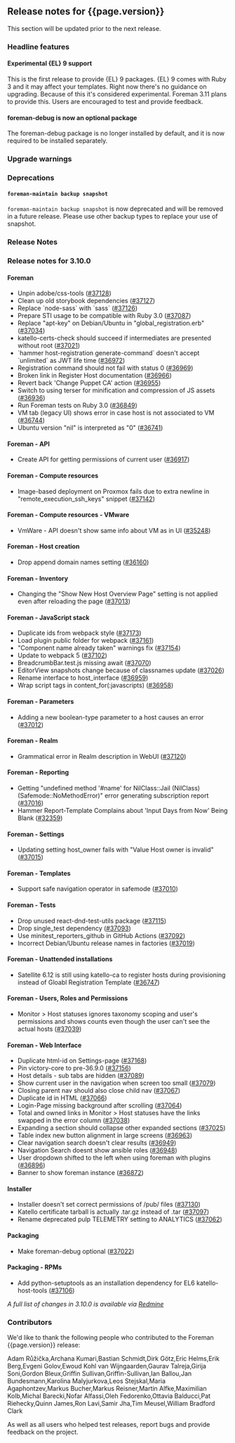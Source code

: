 ## Release notes for {{page.version}}

This section will be updated prior to the next release.

### Headline features

#### Experimental {EL} 9 support

This is the first release to provide {EL} 9 packages.
{EL} 9 comes with Ruby 3 and it may affect your templates.
Right now there's no guidance on upgrading.
Because of this it's considered experimental.
Foreman 3.11 plans to provide this.
Users are encouraged to test and provide feedback.

#### foreman-debug is now an optional package

The foreman-debug package is no longer installed by default, and it is now required to be installed separately.

### Upgrade warnings

### Deprecations
#### `foreman-maintain backup snapshot`
`foreman-maintain backup snapshot` is now deprecated and will be removed in a future release.
Please use other backup types to replace your use of snapshot.

### Release Notes

### Release notes for 3.10.0
#### Foreman
* Unpin adobe/css-tools ([#37128](https://projects.theforeman.org/issues/37128))
* Clean up old storybook dependencies ([#37127](https://projects.theforeman.org/issues/37127))
* Replace \`node-sass\` with \`sass\` ([#37126](https://projects.theforeman.org/issues/37126))
* Prepare STI usage to be compatible with Ruby 3.0 ([#37087](https://projects.theforeman.org/issues/37087))
* Replace "apt-key" on Debian/Ubuntu in "global_registration.erb" ([#37034](https://projects.theforeman.org/issues/37034))
* katello-certs-check should succeed if intermediates are presented without root ([#37021](https://projects.theforeman.org/issues/37021))
* \`hammer host-registration generate-command\` doesn't accept \`unlimited\` as JWT life time
 ([#36972](https://projects.theforeman.org/issues/36972))
* Registration command should not fail with status 0 ([#36969](https://projects.theforeman.org/issues/36969))
* Broken link in Register Host documentation  ([#36966](https://projects.theforeman.org/issues/36966))
* Revert back 'Change Puppet CA' action ([#36955](https://projects.theforeman.org/issues/36955))
* Switch to using terser for minification and compression of JS assets ([#36936](https://projects.theforeman.org/issues/36936))
* Run Foreman tests on Ruby 3.0 ([#36849](https://projects.theforeman.org/issues/36849))
* VM tab (legacy UI) shows error in case host is not associated to VM ([#36744](https://projects.theforeman.org/issues/36744))
* Ubuntu version "nil" is interpreted as "0" ([#36741](https://projects.theforeman.org/issues/36741))

#### Foreman - API
* Create API for getting permissions of current user ([#36917](https://projects.theforeman.org/issues/36917))

#### Foreman - Compute resources
* Image-based deployment on Proxmox fails due to extra newline in "remote_execution_ssh_keys" snippet ([#37142](https://projects.theforeman.org/issues/37142))

#### Foreman - Compute resources - VMware
* VmWare - API doesn't show same info about VM as in UI ([#35248](https://projects.theforeman.org/issues/35248))

#### Foreman - Host creation
* Drop append domain names setting ([#36160](https://projects.theforeman.org/issues/36160))

#### Foreman - Inventory
* Changing the "Show New Host Overview Page" setting is not applied even after reloading the page
 ([#37013](https://projects.theforeman.org/issues/37013))

#### Foreman - JavaScript stack
* Duplicate ids from webpack style ([#37173](https://projects.theforeman.org/issues/37173))
* Load plugin public folder for webpack ([#37161](https://projects.theforeman.org/issues/37161))
* "Component name already taken" warnings fix ([#37154](https://projects.theforeman.org/issues/37154))
* Update to webpack 5 ([#37102](https://projects.theforeman.org/issues/37102))
* BreadcrumbBar.test.js missing await ([#37070](https://projects.theforeman.org/issues/37070))
* EditorView snapshots change because of classnames update ([#37026](https://projects.theforeman.org/issues/37026))
* Rename interface to host_interface ([#36959](https://projects.theforeman.org/issues/36959))
* Wrap script tags in content_for(:javascripts) ([#36958](https://projects.theforeman.org/issues/36958))

#### Foreman - Parameters
* Adding a new boolean-type parameter to a host causes an error ([#37012](https://projects.theforeman.org/issues/37012))

#### Foreman - Realm
* Grammatical error in Realm description in WebUI ([#37120](https://projects.theforeman.org/issues/37120))

#### Foreman - Reporting
* Getting "undefined method '#name' for NilClass::Jail (NilClass) (Safemode::NoMethodError)" error generating subscription report  ([#37016](https://projects.theforeman.org/issues/37016))
* Hammer Report-Template Complains about 'Input Days from Now' Being Blank ([#32359](https://projects.theforeman.org/issues/32359))

#### Foreman - Settings
* Updating setting host_owner fails with "Value Host owner is invalid" ([#37015](https://projects.theforeman.org/issues/37015))

#### Foreman - Templates
* Support safe navigation operator in safemode ([#37010](https://projects.theforeman.org/issues/37010))

#### Foreman - Tests
* Drop unused react-dnd-test-utils package ([#37115](https://projects.theforeman.org/issues/37115))
* Drop single_test  dependency ([#37093](https://projects.theforeman.org/issues/37093))
* Use minitest_reporters_github in GitHub Actions ([#37092](https://projects.theforeman.org/issues/37092))
* Incorrect Debian/Ubuntu release names in factories ([#37019](https://projects.theforeman.org/issues/37019))

#### Foreman - Unattended installations
* Satellite 6.12 is still using katello-ca to register hosts during provisioning instead of Gloabl Registration Template ([#36747](https://projects.theforeman.org/issues/36747))

#### Foreman - Users, Roles and Permissions
* Monitor &gt; Host statuses ignores taxonomy scoping and user's permissions and shows counts even though the user can't see the actual hosts ([#37039](https://projects.theforeman.org/issues/37039))

#### Foreman - Web Interface
* Duplicate html-id on Settings-page ([#37168](https://projects.theforeman.org/issues/37168))
* Pin victory-core to pre-36.9.0 ([#37156](https://projects.theforeman.org/issues/37156))
* Host details - sub tabs are hidden ([#37089](https://projects.theforeman.org/issues/37089))
* Show current user in the navigation when screen too small ([#37079](https://projects.theforeman.org/issues/37079))
* Closing parent nav should also close child nav ([#37067](https://projects.theforeman.org/issues/37067))
* Duplicate id in HTML ([#37066](https://projects.theforeman.org/issues/37066))
* Login-Page missing background after scrolling ([#37064](https://projects.theforeman.org/issues/37064))
* Total and owned links in Monitor &gt; Host statuses have the links swapped in the error column ([#37038](https://projects.theforeman.org/issues/37038))
* Expanding a section should collapse other expanded sections ([#37025](https://projects.theforeman.org/issues/37025))
* Table index new button alignment in large screens ([#36963](https://projects.theforeman.org/issues/36963))
* Clear navigation search doesn't clear results ([#36949](https://projects.theforeman.org/issues/36949))
* Navigation Search doesnt show ansible roles ([#36948](https://projects.theforeman.org/issues/36948))
* User dropdown shifted to the left when using foreman with plugins ([#36896](https://projects.theforeman.org/issues/36896))
* Banner to show foreman instance  ([#36872](https://projects.theforeman.org/issues/36872))

#### Installer
* Installer doesn't set correct permissions of /pub/ files ([#37130](https://projects.theforeman.org/issues/37130))
* Katello certificate tarball is actually .tar.gz instead of .tar ([#37097](https://projects.theforeman.org/issues/37097))
* Rename deprecated pulp TELEMETRY setting to ANALYTICS ([#37062](https://projects.theforeman.org/issues/37062))

#### Packaging
* Make foreman-debug optional ([#37022](https://projects.theforeman.org/issues/37022))

#### Packaging - RPMs
* Add python-setuptools as an installation dependency for EL6 katello-host-tools ([#37106](https://projects.theforeman.org/issues/37106))

*A full list of changes in 3.10.0 is available via [Redmine](https://projects.theforeman.org/issues?set_filter=1&sort=id%3Adesc&status_id=closed&f[]=cf_12&op[cf_12]=%3D&v[cf_12]=1789)*

### Contributors

We'd like to thank the following people who contributed to the Foreman {{page.version}} release:

Adam Růžička,Archana Kumari,Bastian Schmidt,Dirk Götz,Eric Helms,Erik Berg,Evgeni Golov,Ewoud Kohl van Wijngaarden,Gaurav Talreja,Girija Soni,Gordon Bleux,Griffin Sullivan,Griffin-Sullivan,Ian Ballou,Jan Bundesmann,Karolina Malyjurkova,Leos Stejskal,Maria Agaphontzev,Markus Bucher,Markus Reisner,Martin Alfke,Maximilian Kolb,Michal Barecki,Nofar Alfassi,Oleh Fedorenko,Ottavia Balducci,Pat Riehecky,Quinn James,Ron Lavi,Samir Jha,Tim Meusel,William Bradford Clark

As well as all users who helped test releases, report bugs and provide feedback on the project.
